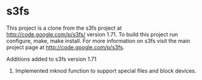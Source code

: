 s3fs
====

This project is a clone from the s3fs project at http://code.google.com/p/s3fs/ version 1.71.
To build this project run configure, make, make install. For more information on s3fs visit
the main project page at http://code.google.com/p/s3fs.

Additions added to s3fs version 1.71

1. Implemented mknod function to support special files and block devices.


